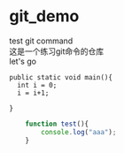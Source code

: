# git_demo
test git command </br>
这是一个练习git命令的仓库</br>
let's go  

    public static void main(){
      int i = 0;
      i = i+1;
    
    }  

```javascript
    function test(){
        console.log("aaa");
    }

